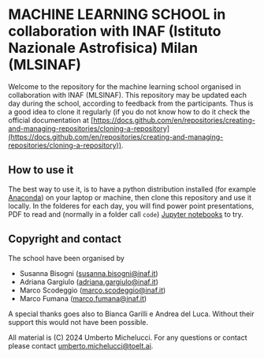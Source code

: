 # MACHINE LEARNING SCHOOL in collaboration with INAF (Istituto Nazionale Astrofisica) Milan (MLSINAF)

Welcome to the repository for the machine learning school organised in collaboration with INAF (MLSINAF). 
This repository may be updated each day during the school, according to feedback from the participants. Thus
is a good idea to clone it regularly (if you do not know how to do it check the official documentation at [https://docs.github.com/en/repositories/creating-and-managing-repositories/cloning-a-repository](https://docs.github.com/en/repositories/creating-and-managing-repositories/cloning-a-repository)).

## How to use it

The best way to use it, is to have a python distribution installed (for example [Anaconda](https://www.anaconda.com/)) on your laptop or machine, then clone this repository and use it locally. In the folderes for each day, you will find power point presentations, PDF to read and (normally in a folder call ```code```) [Jupyter notebooks](https://jupyter.org/) to try.

## Copyright and contact

The school have been organised by 

- Susanna Bisogni (susanna.bisogni@inaf.it)
- Adriana Gargiulo (adriana.gargiulo@inaf.it)
- Marco Scodeggio (marco.scodeggio@inaf.it)
- Marco Fumana (marco.fumana@inaf.it)

A special thanks goes also to Bianca Garilli e Andrea del Luca. Without their support this would not have been possible.

All material is (C) 2024 Umberto Michelucci. For any questions or contact please contact [umberto.michelucci@toelt.ai](mailto:umberto.michelucci@toelt.ai).
